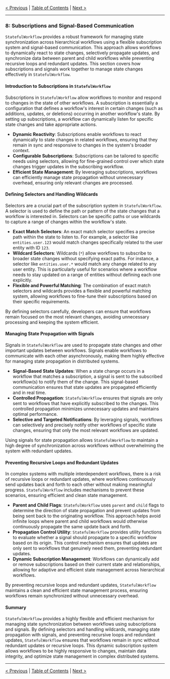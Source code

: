 [< Previous](./child_workflow_lifecycle_management.md) | [Table of Contents](./StatefulWorkflow.md) | [Next >](./handling_circular_relationships_and_workflow_ancestry.md)

---

### 8: Subscriptions and Signal-Based Communication

`StatefulWorkflow` provides a robust framework for managing state synchronization across hierarchical workflows using a flexible subscription system and signal-based communication. This approach allows workflows to dynamically react to state changes, selectively propagate updates, and synchronize data between parent and child workflows while preventing recursive loops and redundant updates. This section covers how subscriptions and signals work together to manage state changes effectively in `StatefulWorkflow`.

#### Introduction to Subscriptions in `StatefulWorkflow`

Subscriptions in `StatefulWorkflow` allow workflows to monitor and respond to changes in the state of other workflows. A subscription is essentially a configuration that defines a workflow's interest in certain changes (such as additions, updates, or deletions) occurring in another workflow's state. By setting up subscriptions, a workflow can dynamically listen for specific state changes and take appropriate actions.

- **Dynamic Reactivity**: Subscriptions enable workflows to react dynamically to state changes in related workflows, ensuring that they remain in sync and responsive to changes in the system's broader context.
- **Configurable Subscriptions**: Subscriptions can be tailored to specific needs using selectors, allowing for fine-grained control over which state changes trigger updates in the subscribing workflow.
- **Efficient State Management**: By leveraging subscriptions, workflows can efficiently manage state propagation without unnecessary overhead, ensuring only relevant changes are processed.

#### Defining Selectors and Handling Wildcards

Selectors are a crucial part of the subscription system in `StatefulWorkflow`. A selector is used to define the path or pattern of the state changes that a workflow is interested in. Selectors can be specific paths or use wildcards to capture a range of changes within the workflow's state.

- **Exact Match Selectors**: An exact match selector specifies a precise path within the state to listen to. For example, a selector like `entities.user.123` would match changes specifically related to the user entity with ID `123`.
- **Wildcard Selectors**: Wildcards (`*`) allow workflows to subscribe to broader state changes without specifying exact paths. For instance, a selector like `entities.user.*` would match any change related to any user entity. This is particularly useful for scenarios where a workflow needs to stay updated on a range of entities without defining each one explicitly.
- **Flexible and Powerful Matching**: The combination of exact match selectors and wildcards provides a flexible and powerful matching system, allowing workflows to fine-tune their subscriptions based on their specific requirements.

By defining selectors carefully, developers can ensure that workflows remain focused on the most relevant changes, avoiding unnecessary processing and keeping the system efficient.

#### Managing State Propagation with Signals

Signals in `StatefulWorkflow` are used to propagate state changes and other important updates between workflows. Signals enable workflows to communicate with each other asynchronously, making them highly effective for managing state propagation in distributed systems.

- **Signal-Based State Updates**: When a state change occurs in a workflow that matches a subscription, a signal is sent to the subscribed workflow(s) to notify them of the change. This signal-based communication ensures that state updates are propagated efficiently and in real time.
- **Controlled Propagation**: `StatefulWorkflow` ensures that signals are only sent to workflows that have explicitly subscribed to the changes. This controlled propagation minimizes unnecessary updates and maintains optimal performance.
- **Selective and Targeted Notifications**: By leveraging signals, workflows can selectively and precisely notify other workflows of specific state changes, ensuring that only the most relevant workflows are updated.

Using signals for state propagation allows `StatefulWorkflow` to maintain a high degree of synchronization across workflows without overwhelming the system with redundant updates.

#### Preventing Recursive Loops and Redundant Updates

In complex systems with multiple interdependent workflows, there is a risk of recursive loops or redundant updates, where workflows continuously send updates back and forth to each other without making meaningful progress. `StatefulWorkflow` includes mechanisms to prevent these scenarios, ensuring efficient and clean state management.

- **Parent and Child Flags**: `StatefulWorkflow` uses `parent` and `child` flags to determine the direction of state propagation and prevent updates from being sent back to the originating workflow. This approach helps avoid infinite loops where parent and child workflows would otherwise continuously propagate the same update back and forth.
- **Propagation Control Utility**: `StatefulWorkflow` provides utility functions to evaluate whether a signal should propagate to a specific workflow based on its origin. This control mechanism ensures that updates are only sent to workflows that genuinely need them, preventing redundant updates.
- **Dynamic Subscription Management**: Workflows can dynamically add or remove subscriptions based on their current state and relationships, allowing for adaptive and efficient state management across hierarchical workflows.

By preventing recursive loops and redundant updates, `StatefulWorkflow` maintains a clean and efficient state management process, ensuring workflows remain synchronized without unnecessary overhead.

#### Summary

`StatefulWorkflow` provides a highly flexible and efficient mechanism for managing state synchronization between workflows using subscriptions and signals. By defining selectors and handling wildcards, managing state propagation with signals, and preventing recursive loops and redundant updates, `StatefulWorkflow` ensures that workflows remain in sync without redundant updates or recursive loops. This dynamic subscription system allows workflows to be highly responsive to changes, maintain data integrity, and optimize state management in complex distributed systems.

---

[< Previous](./child_workflow_lifecycle_management.md) | [Table of Contents](./StatefulWorkflow.md) | [Next >](./handling_circular_relationships_and_workflow_ancestry.md)
